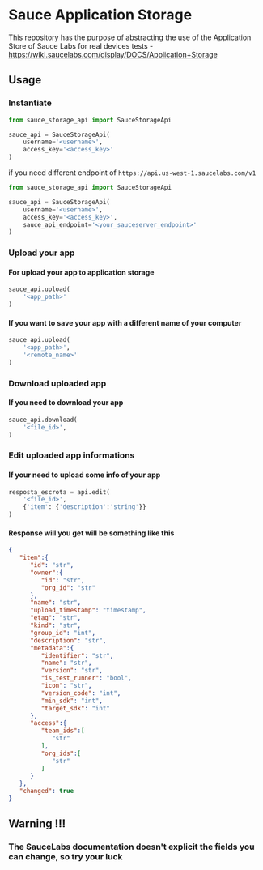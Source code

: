 # Sauce Application Storage

This repository has the purpose of abstracting the use of the Application Store of Sauce Labs for real devices tests - https://wiki.saucelabs.com/display/DOCS/Application+Storage


## Usage

### Instantiate 
```python
from sauce_storage_api import SauceStorageApi

sauce_api = SauceStorageApi(
    username='<username>',
    access_key='<access_key>'
)
```
if you need different endpoint of ```https://api.us-west-1.saucelabs.com/v1```
```python
from sauce_storage_api import SauceStorageApi

sauce_api = SauceStorageApi(
    username='<username>',
    access_key='<access_key>',
    sauce_api_endpoint='<your_sauceserver_endpoint>'
)
```

### Upload your app
#### For upload your app to application storage
```python
sauce_api.upload(
    '<app_path>'
)
```
#### If you want to save your app with a different name of your computer
```python
sauce_api.upload(
    '<app_path>',
    '<remote_name>'
)
```


### Download uploaded app
#### If you need to download your app 
```python
sauce_api.download(
    '<file_id>',
)
```

### Edit uploaded app informations
#### If your need to upload some info of your app
```python
resposta_escrota = api.edit(
    '<file_id>',
    {'item': {'description':'string'}}
)
```
#### Response will you get will be something like this
```json
{
   "item":{
      "id": "str",
      "owner":{
         "id": "str",
         "org_id": "str"
      },
      "name": "str",
      "upload_timestamp": "timestamp",
      "etag": "str",
      "kind": "str",
      "group_id": "int",
      "description": "str",
      "metadata":{
         "identifier": "str",
         "name": "str",
         "version": "str",
         "is_test_runner": "bool",
         "icon": "str",
         "version_code": "int",
         "min_sdk": "int",
         "target_sdk": "int"
      },
      "access":{
         "team_ids":[
            "str"
         ],
         "org_ids":[
            "str"
         ]
      }
   },
   "changed": true
}
```
## Warning !!!
### The SauceLabs documentation doesn't explicit the fields you can change, so try your luck
